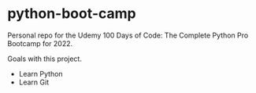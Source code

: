 # python-boot-camp

Personal repo for the Udemy 100 Days of Code: The Complete Python Pro Bootcamp for 2022.

Goals with this project.
- Learn Python
- Learn Git